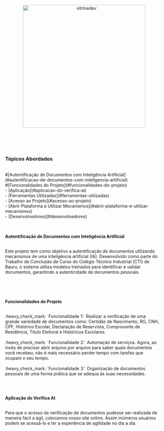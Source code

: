 <p align="center">
   <img src="https://github.com/user-attachments/assets/8c71f161-2c83-4d77-9909-edd8ca776905" alt="vitrinedev" width="400px"/>
</p>

<br><br><br>

### Tópicos Abordados
<br>
 #[Autentificação de Documentos com Inteligência Artificial](#autentificacao-de-documentos-com-inteligencia-artificial)
<br>
#[Funcionalidades do Projeto](#funcionalidades-do-projeto)
<br>
- [Aplicação](#aplicacao-do-verifica-ai)
<br>
- [Ferramentas Utilizadas](#ferramentas-utilizadas)
<br>
- [Acesso ao Projeto](#acesso-ao-projeto)
<br>
- [Abrir Plataforma e Utilizar Mecanismos](#abrir-plataforma-e-utilizar-mecanismos)
<br>
- [Desenvolvedores](#desenvolvedores)
<br><br><br>

<p align="justify"><strong>Autentificação de Documentos com Inteligência Artificial</strong></p>

<br>
Este projeto tem como objetivo a autentificação de documentos utilizando mecanismos de uma inteligência artificial (IA). Desenvolvido como parte do Trabalho de Conclusão de Curso do Colégio Técnico Industrial (CTI) de Bauru, o sistema utiliza modelos treinados para identificar e validar documentos, garantindo a autenticidade de documentos pessoais.

<br><br><br>

<p align="justify"><strong>Funcionalidades do Projeto</strong></p>

<br>
:heavy_check_mark: `Funcionalidade 1:` Realizar a verificação de uma grande variedade de documentos como: Certidão de Nascimento, RG, CNH, CPF, Histórico Escolar, Declaração de Reservista, Comprovante de Residência, Título Eleitoral e Históricos Escolares.
<br><br>
:heavy_check_mark: `Funcionalidade 2:` Automação de serviços. Agora, ao invés de precisar abrir arquivo por arquivo para saber quais documentos você recebeu, não é mais necessário perder tempo com tarefas que ocupam o seu tempo.
<br><br>
:heavy_check_mark: `Funcionalidade 3:` Organização de documentos pessoais de uma forma prática que se adequa às suas necessidades.

<br><br>
<p align="justify"><strong>Aplicação do Verifica AI</strong></p>
<br>
Para que o acesso da verificação de documentos pudesse ser realizada de maneira fácil a ágil, colocamos nosso site online.
Assim inúmeros usuários podem se acessá-lo e ter a experiência de agilidade no dia a dia.

